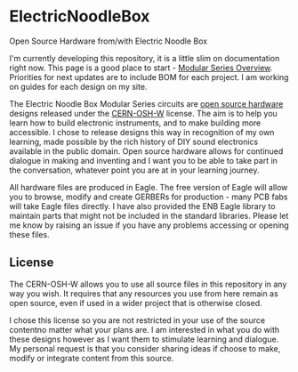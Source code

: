 # ElectricNoodleBox
Open Source Hardware from/with Electric Noodle Box

I'm currently developing this repository, it is a little slim on documentation right now. This page is a good place to start - [Modular Series Overview](https://electricnoodlebox.com/tutorials/modular-series-overview/). Priorities for next updates are to include BOM for each project. I am working on guides for each design on my site. 

The Electric Noodle Box Modular Series circuits are [open source hardware](https://www.oshwa.org/definition/) designs released under the [CERN-OSH-W](https://ohwr.org/cern_ohl_w_v2.txt) license. The aim is to help you learn how to build electronic instruments, and to make building more accessible. I chose to release designs this way in recognition of my own learning, made possible by the rich history of DIY sound electronics available in the public domain. Open source hardware allows for continued dialogue in making and inventing and I want you to be able to take part in the conversation, whatever point you are at in your learning journey.

All hardware files are produced in Eagle. The free version of Eagle will allow you to browse, modify and create GERBERs for production - many PCB fabs will take Eagle files directly. I have also provided the ENB Eagle library to maintain parts that might not be included in the standard libraries. Please let me know by raising an issue if you have any problems accessing or opening these files.

## License

The CERN-OSH-W allows you to use all source files in this repository in any way you wish. It requires that any resources you use from here remain as open source, even if used in a wider project that is otherwise closed. 

I chose this license so you are not restricted in your use of the source contentno matter what your plans are. I am interested in what you do with these designs however as I want them to stimulate learning and dialogue. My personal request is that you consider sharing ideas if choose to make, modify or integrate content from this source. 
